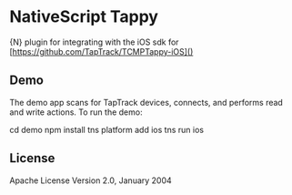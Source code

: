 # NativeScript Tappy

{N} plugin for integrating with the iOS sdk for [https://github.com/TapTrack/TCMPTappy-iOS]()


## Demo

The demo app scans for TapTrack devices, connects, and performs read and write actions.
To run the demo:

cd demo
npm install
tns platform add ios
tns run ios
    
## License

Apache License Version 2.0, January 2004
